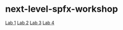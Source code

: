 # next-level-spfx-workshop

[Lab 1](./Lab1/README.md)
[Lab 2](./Lab2/README.md)
[Lab 3](./Lab3/README.md)
[Lab 4](./Lab4/README.md)